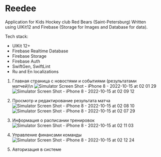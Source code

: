 # Reedee
Application for Kids Hockey club Red Bears (Saint-Petersburg)
Written using UIKit12 and Firebase (Storage for Images and Database for data).

Tech stack:

- UIKit 12+
- Firebase Realtime Database
- Firebase Storage
- Firebase Auth
- SwiftGen, SwiftLint
- Ru and En localizations

1) Главная страница с новостями и событиями (результатами матчей)\n
![Simulator Screen Shot - iPhone 8 - 2022-10-15 at 02 01 29](https://user-images.githubusercontent.com/5717020/195956229-37234004-ad12-4343-932f-965d80272044.png)
![Simulator Screen Shot - iPhone 8 - 2022-10-15 at 02 09 12](https://user-images.githubusercontent.com/5717020/195956221-4de06155-a5dc-42c7-bc3f-2205501d2d67.png)

2) Просмотр и редактирование результата матча
![Simulator Screen Shot - iPhone 8 - 2022-10-15 at 02 08 10](https://user-images.githubusercontent.com/5717020/195956224-e7a16df9-e605-445d-bb71-555ae51bfd9f.png)
![Simulator Screen Shot - iPhone 8 - 2022-10-15 at 02 07 29](https://user-images.githubusercontent.com/5717020/195956225-99d10732-931d-47b0-b557-c933cc45287d.png)

3) Информация о расписании тренировок
![Simulator Screen Shot - iPhone 8 - 2022-10-15 at 02 11 03](https://user-images.githubusercontent.com/5717020/195956574-e8d9b171-a453-4c1a-98dc-c35409791ab2.png)

4) Управление финансами команды
![Simulator Screen Shot - iPhone 8 - 2022-10-15 at 02 12 24](https://user-images.githubusercontent.com/5717020/195956587-5c71d264-6b83-4d8b-9707-503d26457a37.png)

5) Авторизация в системе





